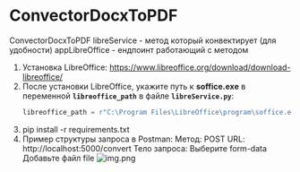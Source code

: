 # ConvectorDocxToPDF
ConvectorDocxToPDF
libreService - метод который конвектирует (для удобности)
appLibreOffice - ендпоинт работающий с методом 
1) Установка LibreOffice: https://www.libreoffice.org/download/download-libreoffice/
2) После установки LibreOffice, укажите путь к **soffice.exe** в переменной **`libreoffice_path`** в файле **`libreService.py`**:
   ```python
   libreoffice_path = r"C:\Program Files\LibreOffice\program\soffice.exe"
3) pip install -r requirements.txt
4) Пример структуры запроса в Postman:
    Метод: POST
    URL: http://localhost:5000/convert
    Тело запроса:
    Выберите form-data
    Добавьте файл file
![img.png](img.png)